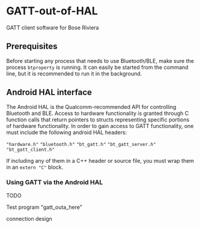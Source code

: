 # GATT-out-of-HAL
GATT client software for Bose Riviera



## Prerequisites

Before starting any process that needs to use Bluetooth/BLE, make sure the process `btproperty` is running. It can easily be started from the command line, but it is recommended to run it in the background.

## Android HAL interface

The Android HAL is the Qualcomm-recommended API for controlling Bluetooth and BLE. Access to hardware functionality is granted through C function calls that return pointers to structs representing specific portions of hardware functionality. In order to gain access to GATT functionality, one must include the following android HAL headers:

`"hardware.h"`
`"bluetooth.h"`
`"bt_gatt.h"`
`"bt_gatt_server.h"`
`"bt_gatt_client.h"`

If including any of them in a C++ header or source file, you must wrap them in an `extern "C"` block.

### Using GATT via the Android HAL

TODO

Test program "gatt_outa_here"

connection design

